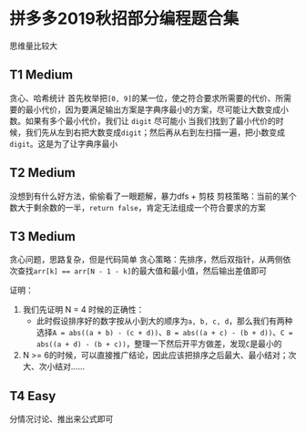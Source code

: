 # 拼多多2019秋招部分编程题合集

思维量比较大

## T1 Medium

贪心、哈希统计
首先枚举把`[0, 9]`的某一位，使之符合要求所需要的代价、所需要的最小代价，因为要满足输出方案是字典序最小的方案，尽可能让大数变成小数。如果有多个最小代价，我们让 `digit` 尽可能小
当我们找到了最小代价的时候，我们先从左到右把大数变成`digit`；然后再从右到左扫描一遍，把小数变成`digit`。这是为了让字典序最小

## T2 Medium

没想到有什么好方法，偷偷看了一眼题解，暴力dfs + 剪枝
剪枝策略：当前的某个数大于剩余数的一半，`return false`，肯定无法组成一个符合要求的方案

## T3 Medium

贪心问题，思路复杂，但是代码简单
贪心策略：先排序，然后双指针，从两侧依次查找`arr[k] == arr[N - 1 - k]`的最大值和最小值，然后输出差值即可

证明：
1. 我们先证明 N = 4 时候的正确性：
    -   此时假设排序好的数字按从小到大的顺序为`a, b, c, d`，那么我们有两种选择`A = abs((a + b) - (c + d))`、`B = abs((a + c) - (b + d))`、`C = abs((a + d) - (b + c))`，整理一下然后开平方做差，发现`C`是最小的
2. N >= 6的时候，可以直接推广结论，因此应该把排序之后最大、最小结对；次大、次小结对……

## T4 Easy

分情况讨论、推出来公式即可